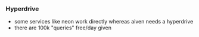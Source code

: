 

### Hyperdrive

* some services like neon work directly whereas aiven needs a hyperdrive
* there are 100k "queries" free/day given